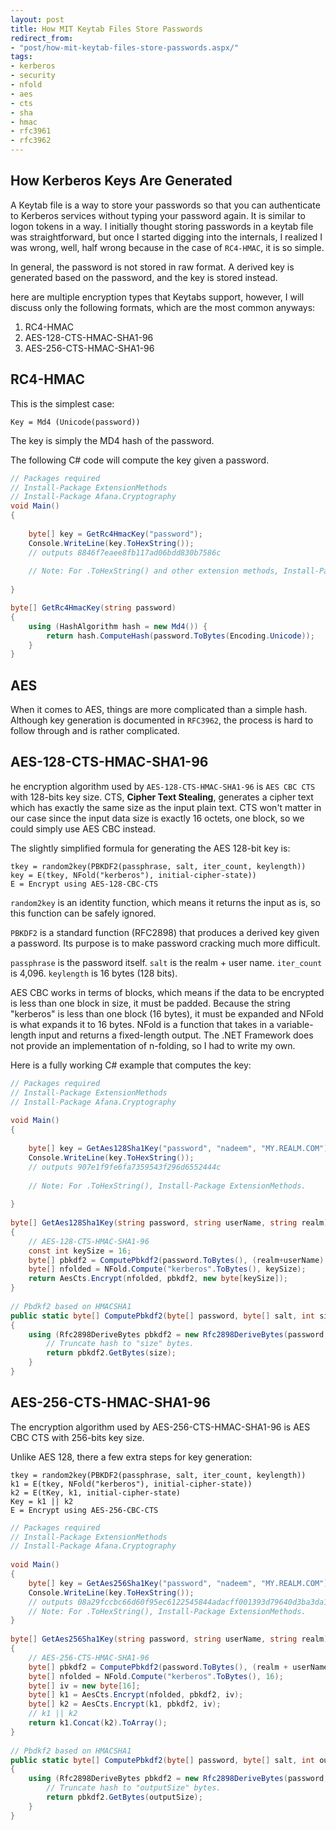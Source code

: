 ```yaml
---
layout: post
title: How MIT Keytab Files Store Passwords
redirect_from:
- "post/how-mit-keytab-files-store-passwords.aspx/"
tags:
- kerberos
- security
- nfold
- aes
- cts
- sha
- hmac
- rfc3961
- rfc3962
---
```

## How Kerberos Keys Are Generated
A Keytab file is a way to store your passwords so that you can authenticate to Kerberos services without typing your password again. It is similar to logon tokens in a way. I initially thought storing passwords in a keytab file was straightforward, but once I started digging into the internals, I realized I was wrong, well, half wrong because in the case of `RC4-HMAC`, it is so simple.

In general, the password is not stored in raw format. A derived key is generated based on the password, and the key is stored instead.

here are multiple encryption types that Keytabs support, however, I will discuss only the following formats, which are the most common anyways:

1. RC4-HMAC
2. AES-128-CTS-HMAC-SHA1-96
3. AES-256-CTS-HMAC-SHA1-96

## RC4-HMAC
This is the simplest case:
```
Key = Md4 (Unicode(password))
```
The key is simply the MD4 hash of the password.

The following C# code will compute the key given a password.
```csharp
// Packages required
// Install-Package ExtensionMethods
// Install-Package Afana.Cryptography
void Main()
{
     
    byte[] key = GetRc4HmacKey("password");
    Console.WriteLine(key.ToHexString());
    // outputs 8846f7eaee8fb117ad06bdd830b7586c
     
    // Note: For .ToHexString() and other extension methods, Install-Package ExtensionMethods.
     
}

byte[] GetRc4HmacKey(string password)
{
    using (HashAlgorithm hash = new Md4()) {
        return hash.ComputeHash(password.ToBytes(Encoding.Unicode));
    }
}    
```
## AES
When it comes to AES, things are more complicated than a simple hash. Although key generation is documented in `RFC3962`, the process is hard to follow through and is rather complicated.

## AES-128-CTS-HMAC-SHA1-96
he encryption algorithm used by `AES-128-CTS-HMAC-SHA1-96` is `AES CBC CTS` with 128-bits key size. CTS, **Cipher Text Stealing**, generates a cipher text which has exactly the same size as the input plain text. CTS won't matter in our case since the input data size is exactly 16 octets, one block, so we could simply use AES CBC instead. 

The slightly simplified formula for generating the AES 128-bit key is:
```
tkey = random2key(PBKDF2(passphrase, salt, iter_count, keylength))
key = E(tkey, NFold("kerberos"), initial-cipher-state))
E = Encrypt using AES-128-CBC-CTS
```
`random2key` is an identity function, which means it returns the input as is, so this function can be safely ignored.

`PBKDF2` is a standard function (RFC2898) that produces a derived key given a password. Its purpose is to make password cracking much more difficult. 

`passphrase` is the password itself. `salt` is the realm + user name. `iter_count` is 4,096. `keylength` is 16 bytes (128 bits). 

AES CBC works in terms of blocks, which means if the data to be encrypted is less than one block in size, it must be padded. Because the string "kerberos" is less than one block (16 bytes), it must be expanded and NFold is what expands it to 16 bytes. NFold is a function that takes in a variable-length input and returns a fixed-length output. The .NET Framework does not provide an implementation of n-folding, so I had to write my own.

Here is a fully working C# example that computes the key:
```csharp
// Packages required
// Install-Package ExtensionMethods
// Install-Package Afana.Cryptography
 
void Main()
{
     
    byte[] key = GetAes128Sha1Key("password", "nadeem", "MY.REALM.COM");
    Console.WriteLine(key.ToHexString());
    // outputs 907e1f9fe6fa7359543f296d6552444c
     
    // Note: For .ToHexString(), Install-Package ExtensionMethods.
     
}
 
byte[] GetAes128Sha1Key(string password, string userName, string realm)
{
    // AES-128-CTS-HMAC-SHA1-96
    const int keySize = 16;
    byte[] pbkdf2 = ComputePbkdf2(password.ToBytes(), (realm+userName).ToBytes(), keySize); 
    byte[] nfolded = NFold.Compute("kerberos".ToBytes(), keySize);
    return AesCts.Encrypt(nfolded, pbkdf2, new byte[keySize]);
}
 
// Pbdkf2 based on HMACSHA1
public static byte[] ComputePbkdf2(byte[] password, byte[] salt, int size)
{
    using (Rfc2898DeriveBytes pbkdf2 = new Rfc2898DeriveBytes(password, salt, 4096)) {
        // Truncate hash to "size" bytes.
        return pbkdf2.GetBytes(size);
    }
}
```
## AES-256-CTS-HMAC-SHA1-96

The encryption algorithm used by AES-256-CTS-HMAC-SHA1-96 is AES CBC CTS with 256-bits key size.

Unlike AES 128, there a few extra steps for key generation:

```
tkey = random2key(PBKDF2(passphrase, salt, iter_count, keylength))
k1 = E(tkey, NFold("kerberos"), initial-cipher-state))
k2 = E(tKey, k1, initial-cipher-state)
Key = k1 || k2
E = Encrypt using AES-256-CBC-CTS
```

```csharp
// Packages required
// Install-Package ExtensionMethods
// Install-Package Afana.Cryptography
 
void Main()
{
    byte[] key = GetAes256Sha1Key("password", "nadeem", "MY.REALM.COM");
    Console.WriteLine(key.ToHexString());
    // outputs 08a29fccbc66d60f95ec6122545844adacff001393d79640d3ba3da17562ebe6
    // Note: For .ToHexString(), Install-Package ExtensionMethods.
}
 
byte[] GetAes256Sha1Key(string password, string userName, string realm)
{
    // AES-256-CTS-HMAC-SHA1-96
    byte[] pbkdf2 = ComputePbkdf2(password.ToBytes(), (realm + userName).ToBytes(), 32);    
    byte[] nfolded = NFold.Compute("kerberos".ToBytes(), 16);
    byte[] iv = new byte[16];
    byte[] k1 = AesCts.Encrypt(nfolded, pbkdf2, iv);
    byte[] k2 = AesCts.Encrypt(k1, pbkdf2, iv);
    // k1 || k2 
    return k1.Concat(k2).ToArray();
}
 
// Pbdkf2 based on HMACSHA1
public static byte[] ComputePbkdf2(byte[] password, byte[] salt, int outputSize)
{
    using (Rfc2898DeriveBytes pbkdf2 = new Rfc2898DeriveBytes(password, salt, 4096)) {
        // Truncate hash to "outputSize" bytes.
        return pbkdf2.GetBytes(outputSize);
    }
}  
```